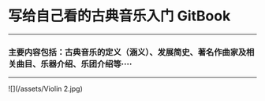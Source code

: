 # 写给自己看的古典音乐入门  GitBook

---

###     主要内容包括：古典音乐的定义（涵义）、发展简史、著名作曲家及相关曲目、乐器介绍、乐团介绍等····

---

![](/assets/Violin 2.jpg)

